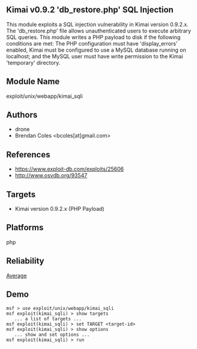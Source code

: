## Kimai v0.9.2 'db_restore.php' SQL Injection

This module exploits a SQL injection vulnerability in Kimai 
version 0.9.2.x. The 'db_restore.php' file allows 
unauthenticated users to execute arbitrary SQL queries. This 
module writes a PHP payload to disk if the following 
conditions are met: The PHP configuration must have 
'display_errors' enabled, Kimai must be configured to use a 
MySQL database running on localhost; and the MySQL user must 
have write permission to the Kimai 'temporary' directory.


## Module Name
exploit/unix/webapp/kimai_sqli

## Authors
* drone
* Brendan Coles <bcoles[at]gmail.com>


## References
* https://www.exploit-db.com/exploits/25606
* http://www.osvdb.org/93547



## Targets
* Kimai version 0.9.2.x (PHP Payload)


## Platforms
php

## Reliability
[Average](https://github.com/rapid7/metasploit-framework/wiki/Exploit-Ranking)

## Demo

```
msf > use exploit/unix/webapp/kimai_sqli
msf exploit(kimai_sqli) > show targets
   ... a list of targets ...
msf exploit(kimai_sqli) > set TARGET <target-id>
msf exploit(kimai_sqli) > show options
   ... show and set options ...
msf exploit(kimai_sqli) > run
```
    
    